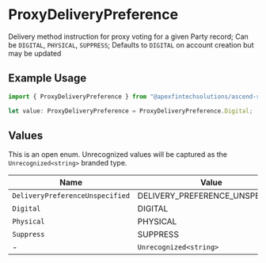 # ProxyDeliveryPreference

Delivery method instruction for proxy voting for a given Party record; Can be `DIGITAL`, `PHYSICAL`, `SUPPRESS`; Defaults to `DIGITAL` on account creation but may be updated

## Example Usage

```typescript
import { ProxyDeliveryPreference } from "@apexfintechsolutions/ascend-sdk/models/components";

let value: ProxyDeliveryPreference = ProxyDeliveryPreference.Digital;
```

## Values

This is an open enum. Unrecognized values will be captured as the `Unrecognized<string>` branded type.

| Name                            | Value                           |
| ------------------------------- | ------------------------------- |
| `DeliveryPreferenceUnspecified` | DELIVERY_PREFERENCE_UNSPECIFIED |
| `Digital`                       | DIGITAL                         |
| `Physical`                      | PHYSICAL                        |
| `Suppress`                      | SUPPRESS                        |
| -                               | `Unrecognized<string>`          |